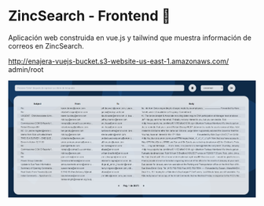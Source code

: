 # ZincSearch - Frontend :incoming_envelope:

Aplicación web construida en vue.js y tailwind que muestra información de correos en ZincSearch. 

http://enajera-vuejs-bucket.s3-website-us-east-1.amazonaws.com/ admin/root

![Process](public/front.png)


